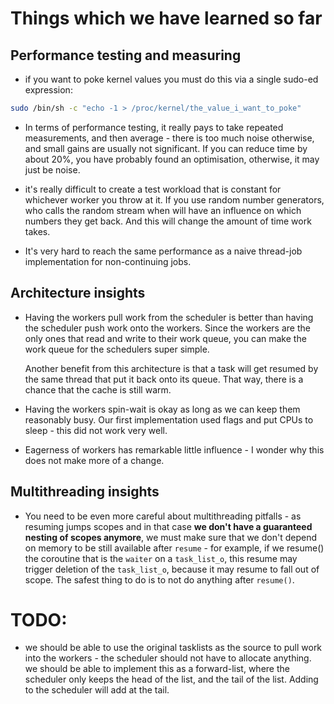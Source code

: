 
# Things which we have learned so far

## Performance testing and measuring

* if you want to poke kernel values you must do this via a single sudo-ed expression:

```sh
sudo /bin/sh -c "echo -1 > /proc/kernel/the_value_i_want_to_poke"
```

* In terms of performance testing, it really pays to take repeated
  measurements, and then average - there is too much noise otherwise,
  and small gains are usually not significant. If you can reduce time
  by about 20%, you have probably found an optimisation, otherwise, it
  may just be noise.

* it's really difficult to create a test workload that is constant for
  whichever worker you throw at it. If you use random number
  generators, who calls the random stream when will have an influence
  on which numbers they get back. And this will change the amount of
  time work takes.

* It's very hard to reach the same performance as a naive thread-job
  implementation for non-continuing jobs.

## Architecture insights

* Having the workers pull work from the scheduler is better than
  having the scheduler push work onto the workers. Since the workers
  are the only ones that read and write to their work queue, you can
  make the work queue for the schedulers super simple.

  Another benefit from this architecture is that a task will get
  resumed by the same thread that put it back onto its queue. That
  way, there is a chance that the cache is still warm.

* Having the workers spin-wait is okay as long as we can keep them
  reasonably busy. Our first implementation used flags and put CPUs to
  sleep - this did not work very well.

* Eagerness of workers has remarkable little influence - I wonder why
  this does not make more of a change.

## Multithreading insights

* You need to be even more careful about multithreading pitfalls - as
  resuming jumps scopes and in that case **we don't have a guaranteed
  nesting of scopes anymore**, we must make sure that we don't depend
  on memory to be still available after `resume` - for example, if we
  resume() the coroutine that is the `waiter` on a `task_list_o`, this
  resume may trigger deletion of the `task_list_o`, because it may
  resume to fall out of scope. The safest thing to do is to not do
  anything after `resume()`.

# TODO:

* we should be able to use the original tasklists as the source to
  pull work into the workers - the scheduler should not have to
  allocate anything. we should be able to implement this as
  a forward-list, where the scheduler only keeps the head of the list,
  and the tail of the list. Adding to the scheduler will add at the
  tail.
